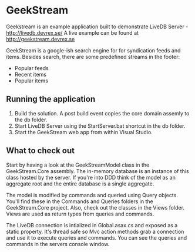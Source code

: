 GeekStream
==========
Geekstream is an example application built to demonstrate LiveDB Server - http://livedb.devrex.se/
A live example can be found at http://geekstream.devrex.se

GeekStream is a google-ish search engine for for syndication feeds and items. Besides search, there are some predefined streams in the footer:
* Popular feeds
* Recent items
* Popular items



Running the application
-----------------------------

1. Build the solution. A post build event copies the core domain assemly to the db folder. 
2. Start LiveDB Server using the StartServer.bat shortcut in the db folder.
3. Start the GeekStream web app from within Visual Studio.

What to check out
------------
Start by having a look at the GeekStreamModel class in the GeekStream.Core assembly. The in-memory database 
is an instance of this class hosted by the server. If you're into DDD think of the model as an aggregate root and the entire database is a single aggregate.

The model is modified by commands and queried using Query objects. You'll find these in the Commands and Queries folders in the GeekStream.Core project. 
Also, check out the classes in the Views folder. Views are used as return types from queries and commands. 

The LiveDB connection is intialized in Global.asax.cs and exposed as a static property. It's thread safe so 
Mvc action methods grab a connection and use it to execute queries and commands. You can see the queries and commands in the servers console window.


